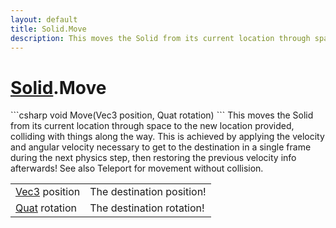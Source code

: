 ```yaml
---
layout: default
title: Solid.Move
description: This moves the Solid from its current location through space to the new location provided, colliding with things along the way. This is achieved by applying the velocity and angular velocity necessary to get to the destination in a single frame during the next physics step, then restoring the previous velocity info afterwards! See also Teleport for movement without collision.
---
```

# [Solid]({{site.url}}/Pages/StereoKit/Solid.html).Move

<div class='signature' markdown='1'>
```csharp
void Move(Vec3 position, Quat rotation)
```
This moves the Solid from its current location through
space to the new location provided, colliding with things along
the way. This is achieved by applying the velocity and angular
velocity necessary to get to the destination in a single frame
during the next physics step, then restoring the previous
velocity info afterwards! See also Teleport for movement without
collision.
</div>

|  |  |
|--|--|
|[Vec3]({{site.url}}/Pages/StereoKit/Vec3.html) position|The destination position!|
|[Quat]({{site.url}}/Pages/StereoKit/Quat.html) rotation|The destination rotation!|




